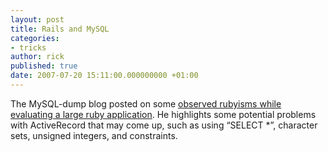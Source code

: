 ```yaml
---
layout: post
title: Rails and MySQL
categories:
- tricks
author: rick
published: true
date: 2007-07-20 15:11:00.000000000 +01:00
---
```

<p>The MySQL-dump blog posted on some <a href="http://mysqldump.azundris.com/archives/72-Rubyisms.html">observed rubyisms while evaluating a large ruby application</a>.  He highlights some potential problems with ActiveRecord that may come up, such as using &#8220;<span class="caps">SELECT</span> *&#8221;, character sets, unsigned integers, and constraints.</p>